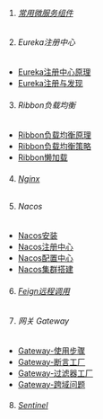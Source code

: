 1. ###### [常用微服务组件][all]
2. ###### Eureka注册中心
-  [Eureka注册中心原理][Eureka1]
-  [Eureka注册与发现][Eureka2]
3. ###### Ribbon负载均衡
-  [Ribbon负载均衡原理][Ribbon1]
-  [Ribbon负载均衡策略][Ribbon2]
-  [Ribbon懒加载][Ribbon3]
4. ###### [Nginx][nginx]
5. ###### Nacos
-  [Nacos安装][nacos1]
-  [Nacos注册中心][nacos2]
-  [Nacos配置中心][nacos3]
-  [Nacos集群搭建][nacos4]
6. ###### [Feign远程调用][feign]
7. ###### 网关 Gateway
-  [Gateway-使用步骤][gateway1]
-  [Gateway-断言工厂][gateway2]
-  [Gateway-过滤器工厂][gateway3]
-  [Gateway-跨域问题][gateway4]

8. ###### [Sentinel][sentinel]

[all]: https://fgq233.github.io/md/springcloud/all
[nginx]: https://fgq233.github.io/md/springcloud/nginx
[feign]: https://fgq233.github.io/md/springcloud/feign
[Eureka1]: https://fgq233.github.io/md/springcloud/Eureka1
[Eureka2]: https://fgq233.github.io/md/springcloud/Eureka2
[Ribbon1]: https://fgq233.github.io/md/springcloud/Ribbon1
[Ribbon2]: https://fgq233.github.io/md/springcloud/Ribbon2
[Ribbon3]: https://fgq233.github.io/md/springcloud/Ribbon3
[nacos1]: https://fgq233.github.io/md/springcloud/nacos1
[nacos2]: https://fgq233.github.io/md/springcloud/nacos2
[nacos3]: https://fgq233.github.io/md/springcloud/nacos3
[nacos4]: https://fgq233.github.io/md/springcloud/nacos4
[gateway1]: https://fgq233.github.io/md/springcloud/gateway1
[gateway2]: https://fgq233.github.io/md/springcloud/gateway2
[gateway3]: https://fgq233.github.io/md/springcloud/gateway3
[gateway4]: https://fgq233.github.io/md/springcloud/gateway4
[sentinel]: https://fgq233.github.io/md/springcloud/sentinel
 
 
